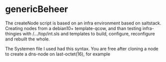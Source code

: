 # genericBeheer

The createNode script is based on an infra environment based on saltstack.
Creating nodes from a debian10+ template-qcow, and than testing infra-thingies 
with /.../top/int.sls and templates to build, configure, reconfigure and 
rebuilt the whole.

The Systemen file I used had this syntax. You are free after cloning a node
to create a dns-node on last-octet(16), for example
